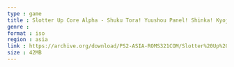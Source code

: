 ```yaml
---
type : game
title : Slotter Up Core Alpha - Shuku Tora! Yuushou Panel! Shinka! Kyojin no Hoshi (Japan)
genre : 
format : iso
region : asia
link : https://archive.org/download/PS2-ASIA-ROMS321COM/Slotter%20Up%20Core%20Alpha%20-%20Shuku%20Tora%21%20Yuushou%20Panel%21%20Shinka%21%20Kyojin%20no%20Hoshi%20%28Japan%29.7z
size : 42MB
---
```

